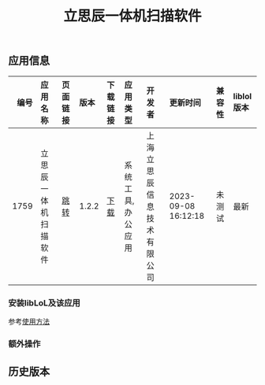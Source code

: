 ﻿---
id: 1759
title: 立思辰一体机扫描软件
toc: true
weight: 1759
---

## 应用信息 
|   编号 | 应用名称       | 页面链接                                        | 版本    | 下载链接                                                                            | 应用类型      | 开发者           | 更新时间                | 兼容性   | liblol版本   |
|-----:|:-----------|:--------------------------------------------|:------|:--------------------------------------------------------------------------------|:----------|:--------------|:--------------------|:------|:-----------|
| 1759 | 立思辰一体机扫描软件 | [跳转](http://app.loongapps.cn/#/detail/1759) | 1.2.2 | [下载](http://113.24.212.22:8090/upload/file/lanxum-scan-manager-loongarch64.deb) | 系统工具,办公应用 | 上海立思辰信息技术有限公司 | 2023-09-08 16:12:18 | 未测试   | 最新         |
### 安装libLoL及该应用 
参考[使用方法](/docs/usage) 
### 额外操作 


## 历史版本 
 